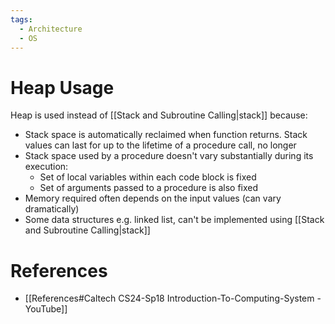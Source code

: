 ```yaml
---
tags:
  - Architecture
  - OS
---
```


# Heap Usage

Heap is used instead of [[Stack and Subroutine Calling|stack]] because:

- Stack space is automatically reclaimed when function returns. Stack values can last for up to the lifetime of a procedure call, no longer
- Stack space used by a procedure doesn't vary substantially during its execution:
	- Set of local variables within each code block is fixed
	- Set of arguments passed to a procedure is also fixed
- Memory required often depends on the input values (can vary dramatically)
- Some data structures e.g. linked list, can't be implemented using [[Stack and Subroutine Calling|stack]]

# References

- [[References#Caltech CS24-Sp18 Introduction-To-Computing-System - YouTube]]
